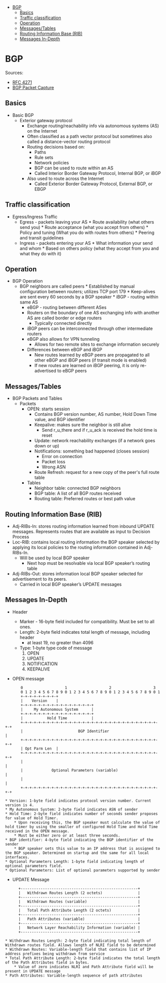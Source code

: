- [BGP](#bgp)
  - [Basics](#basics)
  - [Traffic classification](#traffic-classification)
  - [Operation](#operation)
  - [Messages/Tables](#messagestables)
  - [Routing Information Base (RIB)](#routing-information-base-rib)
  - [Messages In-Depth](#messages-in-depth)

# BGP
Sources:
* [RFC 4271](https://tools.ietf.org/html/rfc4271)
* [BGP Packet Capture](https://www.cloudshark.org/captures/005a2e2381cd)

## Basics
* Basic BGP
    * Exterior gateway protocol 
        * Exchange routing/reachability info via autonomous systems (AS) on the Internet
        * Often classified as a path vector protocol but sometimes also called a distance-vector routing protocol
        * Routing decisions based on:
            * Paths
            * Rule sets
            * Network policies
            * BGP can be used to route within an AS
            * Called Interior Border Gateway Protocol, Internal BGP, or iBGP
        * Also used to route across the Internet
            * Called Exterior Border Gateway Protocol, External BGP, or EBGP

## Traffic classification
* Egress/Ingress Traffic
    * Egress - packets leaving your AS
            * Route availability (what others send you)
            * Route acceptance (what you accept from others)
            * Policy and tuning (What you do with routes from others)
            * Peering and transit guidelines
    * Ingress - packets entering your AS
            * What information your send and whom
            * Based on others policy (what they accept from you and what they do with it)

## Operation
* BGP Operation
    * BGP neighbors are called peers
            * Established by manual configuration between routers; utilizes TCP port 179
            * Keep-alives are sent every 60 seconds by a BGP speaker
            * iBGP - routing within same AS
        * eBGP - routing between different ASes
        * Routers on the boundary of one AS exchanging info with another AS are called border or edge routers
            * Typically connected directly
        * iBGP peers can be interconnected through other intermediate routers
        * eBGP also allows for VPN tunneling
            * Allows for two remote sites to exchange information securely
        * Differences between eBGP and iBGP
            * New routes learned by eBGP peers are propagated to all other eBGP and iBGP peers (if transit mode is enabled)
            * If new routes are learned on iBGP peering, it is only re-advertised to eBGP peers

## Messages/Tables
* BGP Packets and Tables
    * Packets
        * OPEN: starts session
            * Contains BGP version number, AS number, Hold Down Time value, and BGP identifier
            * Keepalive: makes sure the neighbor is still alive
                * Send r_u_there and if r_u_ack is received the hold time is reset
            * Update: network reachability exchanges (if a network goes down or up)
            * Notifications: something bad happened (closes session)
                * Error on connection
                * Packet loss
                * Wrong ASN
            * Route Refresh: request for a new copy of the peer's full route table
        * Tables
            * Neighbor table: connected BGP neighbors
            * BGP table: A list of all BGP routes received
            * Routing table: Preferred routes or best path value

## Routing Information Base (RIB)
* Adj-RIBs-In: stores routing information learned from inbound UPDATE messages. Represents routes that are available as input to Decision Process
* Loc-RIB: contains local routing information the BGP speaker selected by applying its local policies to the routing information contained in Adj-RIBs-In.
    * Will be used by local BGP speaker
        * Next hop must be resolvable via local BGP speaker’s routing table
* Adj-RIBs-Out: stores information local BGP speaker selected for advertisement to its peers.
    * Carried in local BGP speaker’s UPDATE messages

## Messages In-Depth
* Header
    * Marker - 16-byte field included for compatibility. Must be set to all ones.
    * Length: 2-byte field indicates total length of message, including header
        * at least 19, no greater than 4096
    * Type: 1-byte type code of message
        1. OPEN
        2. UPDATE
        3. NOTIFICATION
        4. KEEPALIVE

* OPEN message
```
       0                   1                   2                   3
       0 1 2 3 4 5 6 7 8 9 0 1 2 3 4 5 6 7 8 9 0 1 2 3 4 5 6 7 8 9 0 1
       +-+-+-+-+-+-+-+-+
       |    Version    |
       +-+-+-+-+-+-+-+-+-+-+-+-+-+-+-+-+
       |     My Autonomous System      |
       +-+-+-+-+-+-+-+-+-+-+-+-+-+-+-+-+
       |           Hold Time           |
       +-+-+-+-+-+-+-+-+-+-+-+-+-+-+-+-+-+-+-+-+-+-+-+-+-+-+-+-+-+-+-+-+
       |                         BGP Identifier                        |
       +-+-+-+-+-+-+-+-+-+-+-+-+-+-+-+-+-+-+-+-+-+-+-+-+-+-+-+-+-+-+-+-+
       | Opt Parm Len  |
       +-+-+-+-+-+-+-+-+-+-+-+-+-+-+-+-+-+-+-+-+-+-+-+-+-+-+-+-+-+-+-+-+
       |                                                               |
       |             Optional Parameters (variable)                    |
       |                                                               |
       +-+-+-+-+-+-+-+-+-+-+-+-+-+-+-+-+-+-+-+-+-+-+-+-+-+-+-+-+-+-+-+-+
```
    * Version: 1-byte field indicates protocol version number. Current version is 4.
    * My Autonomous System: 2-byte field indicates ASN of sender
    * Hold Time: 2-byte field indicates number of seconds sender proposes for value of Hold Timer. 
        * Upon receiving this, the BGP speaker must calculate the value of hold timer by using the smaller of configured Hold Time and Hold Time received in the OPEN message.
        * Must be either zero or at least three seconds. 
    * BGP identifier: 4-byte field indicating the BGP identifier of the sender
        * BGP speaker sets this value to an IP address that is assigned to the BGP speaker. Determined on startup and the same for all local interfaces.
    * Optional Parameters Length: 1-byte field indicating length of optional parameters field.
    * Optional Parameters: List of optional parameters supported by sender

* UPDATE Message
```
      +-----------------------------------------------------+
      |   Withdrawn Routes Length (2 octets)                |
      +-----------------------------------------------------+
      |   Withdrawn Routes (variable)                       |
      +-----------------------------------------------------+
      |   Total Path Attribute Length (2 octets)            |
      +-----------------------------------------------------+
      |   Path Attributes (variable)                        |
      +-----------------------------------------------------+
      |   Network Layer Reachability Information (variable) |
      +-----------------------------------------------------+
```
    * Withdrawn Routes Length: 2-byte field indicating total length of Withdrawn routes field. Allows length of NLRI field to be determined
    * Withdrawn Routes: Variable-length field that contains list of IP address prefixes being withdrawn from service
    * Total Path Attribute Length: 2-byte field indicates the total length of the Path Attributes field in bytes. 
        * Value of zero indicates NLRI and Path Attribute field will be present in UPDATE message
    * Path Attributes: Variable-length sequence of path attributes
